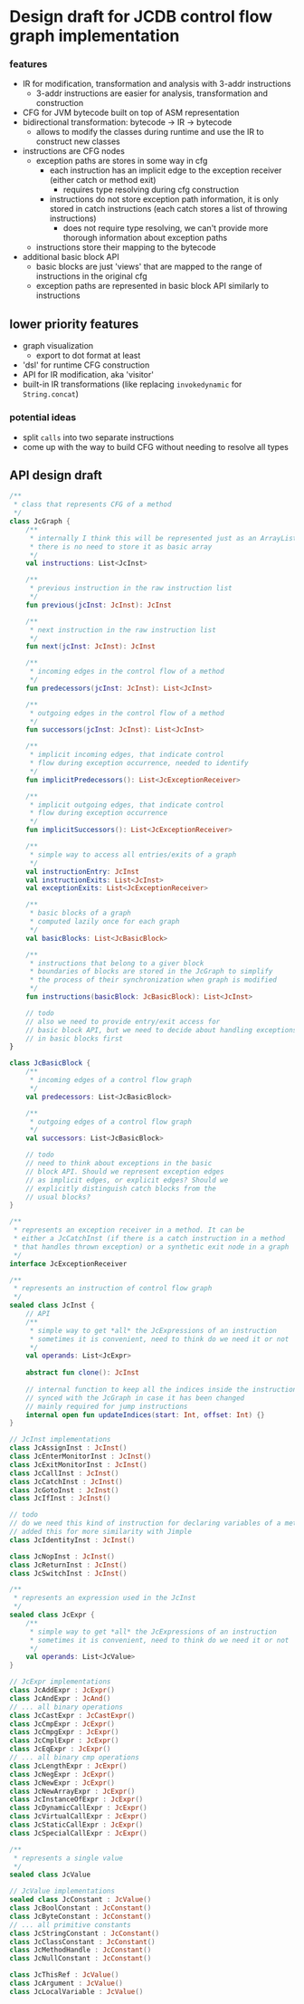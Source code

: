 # Design draft for JCDB control flow graph implementation

### features

* IR for modification, transformation and analysis with 3-addr instructions
  * 3-addr instructions are easier for analysis, transformation and construction
* CFG for JVM bytecode built on top of ASM representation
* bidirectional transformation: bytecode -> IR -> bytecode
  * allows to modify the classes during runtime and use the IR to construct new classes
* instructions are CFG nodes
  * exception paths are stores in some way in cfg
    * each instruction has an implicit edge to the exception receiver (either
    catch or method exit)
      * requires type resolving during cfg construction
    * instructions do not store exception path information, it is only stored
    in catch instructions (each catch stores a list of throwing instructions)
      * does not require type resolving, we can't provide more thorough information
      about exception paths
  * instructions store their mapping to the bytecode
* additional basic block API 
  * basic blocks are just 'views' that are mapped to the range of instructions
  in the original cfg
  * exception paths are represented in basic block API similarly to instructions

## lower priority features

* graph visualization
  * export to dot format at least
* 'dsl' for runtime CFG construction
* API for IR modification, aka 'visitor'
* built-in IR transformations (like replacing `invokedynamic` for `String.concat`)

### potential ideas

* split `calls` into two separate instructions
* come up with the way to build CFG without needing to resolve all types

## API design draft

```kotlin
/**
 * class that represents CFG of a method
 */
class JcGraph {
    /**
     * internally I think this will be represented just as an ArrayList
     * there is no need to store it as basic array
     */
    val instructions: List<JcInst>

    /**
     * previous instruction in the raw instruction list
     */
    fun previous(jcInst: JcInst): JcInst

    /**
     * next instruction in the raw instruction list
     */
    fun next(jcInst: JcInst): JcInst

    /**
     * incoming edges in the control flow of a method
     */
    fun predecessors(jcInst: JcInst): List<JcInst>

    /**
     * outgoing edges in the control flow of a method
     */
    fun successors(jcInst: JcInst): List<JcInst>

    /**
     * implicit incoming edges, that indicate control
     * flow during exception occurrence, needed to identify
     */
    fun implicitPredecessors(): List<JcExceptionReceiver>

    /**
     * implicit outgoing edges, that indicate control
     * flow during exception occurrence
     */
    fun implicitSuccessors(): List<JcExceptionReceiver>

    /**
     * simple way to access all entries/exits of a graph
     */
    val instructionEntry: JcInst
    val instructionExits: List<JcInst>
    val exceptionExits: List<JcExceptionReceiver>

    /**
     * basic blocks of a graph 
     * computed lazily once for each graph
     */
    val basicBlocks: List<JcBasicBlock>

    /**
     * instructions that belong to a giver block
     * boundaries of blocks are stored in the JcGraph to simplify
     * the process of their synchronization when graph is modified
     */
    fun instructions(basicBlock: JcBasicBlock): List<JcInst>

    // todo
    // also we need to provide entry/exit access for
    // basic block API, but we need to decide about handling exceptions
    // in basic blocks first
}

class JcBasicBlock {
    /**
     * incoming edges of a control flow graph
     */
    val predecessors: List<JcBasicBlock>

    /**
     * outgoing edges of a control flow graph
     */
    val successors: List<JcBasicBlock>

    // todo 
    // need to think about exceptions in the basic
    // block API. Should we represent exception edges
    // as implicit edges, or explicit edges? Should we
    // explicitly distinguish catch blocks from the
    // usual blocks?
}

/**
 * represents an exception receiver in a method. It can be
 * either a JcCatchInst (if there is a catch instruction in a method
 * that handles thrown exception) or a synthetic exit node in a graph
 */
interface JcExceptionReceiver

/**
 * represents an instruction of control flow graph
 */
sealed class JcInst {
    // API
    /**
     * simple way to get *all* the JcExpressions of an instruction
     * sometimes it is convenient, need to think do we need it or not
     */
    val operands: List<JcExpr>
    
    abstract fun clone(): JcInst
    
    // internal function to keep all the indices inside the instruction
    // synced with the JcGraph in case it has been changed
    // mainly required for jump instructions
    internal open fun updateIndices(start: Int, offset: Int) {}
}

// JcInst implementations
class JcAssignInst : JcInst()
class JcEnterMonitorInst : JcInst()
class JcExitMonitorInst : JcInst()
class JcCallInst : JcInst()
class JcCatchInst : JcInst()
class JcGotoInst : JcInst()
class JcIfInst : JcInst()

// todo
// do we need this kind of instruction for declaring variables of a method?
// added this for more similarity with Jimple
class JcIdentityInst : JcInst() 

class JcNopInst : JcInst()
class JcReturnInst : JcInst()
class JcSwitchInst : JcInst()

/**
 * represents an expression used in the JcInst
 */
sealed class JcExpr {
    /**
     * simple way to get *all* the JcExpressions of an instruction
     * sometimes it is convenient, need to think do we need it or not
     */
    val operands: List<JcValue>
}

// JcExpr implementations
class JcAddExpr : JcExpr()
class JcAndExpr : JcAnd()
// ... all binary operations
class JcCastExpr : JcCastExpr()
class JcCmpExpr : JcExpr()
class JcCmpgExpr : JcExpr()
class JcCmplExpr : JcExpr()
class JcEqExpr : JcExpr()
// ... all binary cmp operations
class JcLengthExpr : JcExpr()
class JcNegExpr : JcExpr()
class JcNewExpr : JcExpr()
class JcNewArrayExpr : JcExpr()
class JcInstanceOfExpr : JcExpr()
class JcDynamicCallExpr : JcExpr()
class JcVirtualCallExpr : JcExpr()
class JcStaticCallExpr : JcExpr()
class JcSpecialCallExpr : JcExpr()

/**
 * represents a single value
 */
sealed class JcValue

// JcValue implementations
sealed class JcConstant : JcValue()
class JcBoolConstant : JcConstant()
class JcByteConstant : JcConstant()
// ... all primitive constants
class JcStringConstant : JcConstant()
class JcClassConstant : JcConstant()
class JcMethodHandle : JcConstant()
class JcNullConstant : JcConstant()

class JcThisRef : JcValue()
class JcArgument : JcValue()
class JcLocalVariable : JcValue()
```
